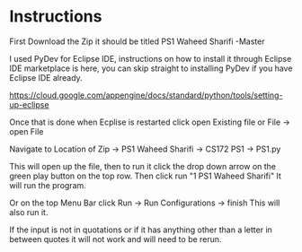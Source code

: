 # Instructions
First Download the Zip it should be titled PS1 Waheed Sharifi -Master

I used PyDev for Eclipse IDE, instructions on how to install it through Eclipse IDE marketplace is here, you can skip straight to installing PyDev if you have Eclipse IDE already.

https://cloud.google.com/appengine/docs/standard/python/tools/setting-up-eclipse

Once that is done when Ecplise is restarted click open Existing file or File -> open File

Navigate to Location of Zip -> PS1 Waheed Sharifi -> CS172 PS1 -> PS1.py

This will open up the file, then to run it click the drop down arrow on the green play button on the top row. 
Then click run "1 PS1 Waheed Sharifi" It will run the program.

Or on the top Menu Bar click Run -> Run Configurations -> finish
This will also run it.

If the input is not in quotations or if it has anything other than a letter in between quotes it will not work and will need to be rerun.
